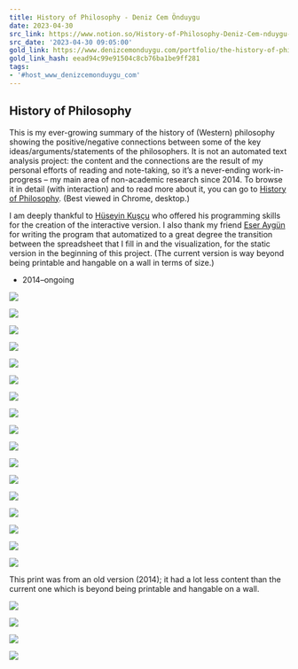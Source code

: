 ```yaml
---
title: History of Philosophy - Deniz Cem Önduygu
date: 2023-04-30
src_link: https://www.notion.so/History-of-Philosophy-Deniz-Cem-nduygu-94901fcbc33d4b90a3e7a91e506db2bf
src_date: '2023-04-30 09:05:00'
gold_link: https://www.denizcemonduygu.com/portfolio/the-history-of-philosophy/
gold_link_hash: eead94c99e91504c8cb76ba1be9ff281
tags:
- '#host_www_denizcemonduygu_com'
---
```





History of Philosophy
---------------------


This is my ever-growing summary of the history of (Western) philosophy showing the positive/negative connections between some of the key ideas/arguments/statements of the philosophers. It is not an automated text analysis project: the content and the connections are the result of my personal efforts of reading and note-taking, so it’s a never-ending work-in-progress – my main area of non-academic research since 2014.
To browse it in detail (with interaction) and to read more about it, you can go to [History of Philosophy](http://www.denizcemonduygu.com/philo/). (Best viewed in Chrome, desktop.)  

  




I am deeply thankful to [Hüseyin Kuşçu](http://www.huseyinkuscu.com/) who offered his programming skills for the creation of the interactive version. I also thank my friend [Eser Aygün](http://www.eseraygun.com) for writing the program that automatized to a great degree the transition between the spreadsheet that I fill in and the visualization, for the static version in the beginning of this project. (The current version is way beyond being printable and hangable on a wall in terms of size.)


* 2014–ongoing




![](https://www.denizcemonduygu.com/wp-content/uploads/2024/03/HoPV_2024_pf.jpg)
  
  
  
  
  
  

![](https://www.denizcemonduygu.com/wp-content/uploads/2015/11/HoPV_UI_v4_1320_01.png)
  
  
  
  
  
  

![](https://www.denizcemonduygu.com/wp-content/uploads/2015/11/HoPV_UI_v4_1320_02.png)
  
  
  
  
  
  

![](https://www.denizcemonduygu.com/wp-content/uploads/2015/11/HoPV_UI_v4_1320_03.png)
  
  
  
  
  
  

![](https://www.denizcemonduygu.com/wp-content/uploads/2015/11/HoPV_UI_v4_1320_04.png)
  
  
  
  
  
  

![](https://www.denizcemonduygu.com/wp-content/uploads/2015/11/HoPV_UI_v4_1320_05.png)
  
  
  
  
  
  

![](https://www.denizcemonduygu.com/wp-content/uploads/2015/11/HoPV_UI_v4_1320_06.png)
  
  
  
  
  
  

![](https://www.denizcemonduygu.com/wp-content/uploads/2015/11/HoPV_UI_v4_1320_07.png)
  
  
  
  
  
  

![](https://www.denizcemonduygu.com/wp-content/uploads/2015/11/HoPV_UI_v4_1320_08.png)
  
  
  
  
  
  

![](https://www.denizcemonduygu.com/wp-content/uploads/2015/11/HoPV_UI_v4_1320_09.png)
  
  
  
  
  
  

![](https://www.denizcemonduygu.com/wp-content/uploads/2015/11/HoPV_UI_v4_1320_10.png)
  
  
  
  
  
  

![](https://www.denizcemonduygu.com/wp-content/uploads/2015/11/HoPV_UI_v4_1320_11.png)
  
  
  
  
  
  

![](https://www.denizcemonduygu.com/wp-content/uploads/2015/11/HoPV_UI_v4_1320_12.png)
  
  
  
  
  
  

![](https://www.denizcemonduygu.com/wp-content/uploads/2015/11/HoPV_UI_v4_1320_13.png)
  
  
  
  
  
  

![](https://www.denizcemonduygu.com/wp-content/uploads/2015/11/HoPV_UI_v4_1320_14.png)
  
  
  
  
  
  

![](https://www.denizcemonduygu.com/wp-content/uploads/2015/11/HoPV_UI_v4_1320_15.png)
  
  
  
  
  
  

![](https://www.denizcemonduygu.com/wp-content/uploads/2015/11/mobileUI-1.jpg)
  
  
  
  
  
  

  
  
  

  
  
  

  
  
  
  
  
  

This print was from an old version (2014); it had a lot less content than the current one which is beyond being printable and hangable on a wall.


  

![](https://www.denizcemonduygu.com/wp-content/uploads/2015/11/printint021.jpg)
  
  
  
  
  
  

![](https://www.denizcemonduygu.com/wp-content/uploads/2015/11/photo_website02w-1.jpg)
  
  
  
  
  
  

![](https://www.denizcemonduygu.com/wp-content/uploads/2015/11/printint011.jpg)
  
  
  
  
  
  

![](https://www.denizcemonduygu.com/wp-content/uploads/2015/11/A31A0714_w.jpg)